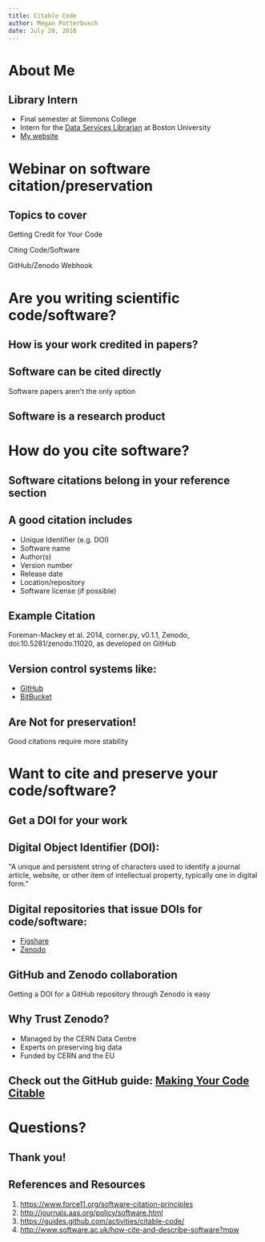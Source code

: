 ```yaml
---
title: Citable Code
author: Megan Potterbusch
date: July 20, 2016
---
```


# About Me

## Library Intern

+ Final semester at Simmons College
+ Intern for the [Data Services Librarian](http://www.bu.edu/library/profile/thomas-hohenstein/) at Boston University
+ [My website](https://librarpotter.github.io/)

# Webinar on software citation/preservation

## Topics to cover 
Getting Credit for Your Code

Citing Code/Software

GitHub/Zenodo Webhook
	

# Are you writing scientific code/software?

## How is your work credited in papers?

## Software can be cited directly
Software papers aren't the only option

## Software is a research product

# How do you cite software?

## Software citations belong in your reference section

## A good citation includes

+ Unique Identifier (e.g. DOI)
+ Software name
+ Author(s)
+ Version number
+ Release date
+ Location/repository
+ Software license (if possible)

## Example Citation

Foreman-Mackey et al. 2014, corner.py, v0.1.1, Zenodo, doi:10.5281/zenodo.11020, as developed on GitHub

## Version control systems like:
+ [GitHub](https://github.com/)
+ [BitBucket](https://bitbucket.org/)

## Are Not for preservation!

Good citations require more stability

# Want to cite and preserve your code/software?

## Get a DOI for your work

## Digital Object Identifier (DOI):

"A unique and persistent string of characters used to identify a journal article, website, or other item of intellectual property, typically one in digital form."

## Digital repositories that issue DOIs for code/software:
+ [Figshare](https://figshare.com/)
+ [Zenodo](http://zenodo.org)

## GitHub and Zenodo collaboration

Getting a DOI for a GitHub repository through Zenodo is easy

## Why Trust Zenodo?

+ Managed by the CERN Data Centre
+ Experts on preserving big data
+ Funded by CERN and the EU

## Check out the GitHub guide: [Making Your Code Citable](https://guides.github.com/activities/citable-code/)

# Questions?

## Thank you!

## References and Resources
1. <https://www.force11.org/software-citation-principles>
2. <http://journals.aas.org/policy/software.html>
3. <https://guides.github.com/activities/citable-code/>
4. <http://www.software.ac.uk/how-cite-and-describe-software?mpw>
